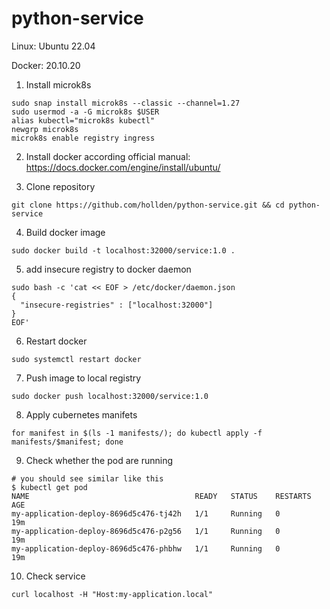 # python-service
Linux: Ubuntu 22.04

Docker: 20.10.20
1.  Install microk8s
```
sudo snap install microk8s --classic --channel=1.27
sudo usermod -a -G microk8s $USER
alias kubectl="microk8s kubectl"
newgrp microk8s
microk8s enable registry ingress
```
2. Install docker according official manual: https://docs.docker.com/engine/install/ubuntu/

3. Clone repository
```
git clone https://github.com/hollden/python-service.git && cd python-service
```

4. Build docker image
```
sudo docker build -t localhost:32000/service:1.0 .
```

5.  add insecure registry to docker daemon
```
sudo bash -c 'cat << EOF > /etc/docker/daemon.json
{
  "insecure-registries" : ["localhost:32000"]
}
EOF'
```

6. Restart docker
```
sudo systemctl restart docker
```

7. Push image to local registry
```
sudo docker push localhost:32000/service:1.0
```

8. Apply cubernetes manifets
```
for manifest in $(ls -1 manifests/); do kubectl apply -f manifests/$manifest; done
```

9. Check whether the pod are running
```
# you should see similar like this
$ kubectl get pod
NAME                                     READY   STATUS    RESTARTS   AGE
my-application-deploy-8696d5c476-tj42h   1/1     Running   0          19m
my-application-deploy-8696d5c476-p2g56   1/1     Running   0          19m
my-application-deploy-8696d5c476-phbhw   1/1     Running   0          19m
```

10. Check service
```
curl localhost -H "Host:my-application.local"
```
